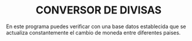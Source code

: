 <h1 align="center"> CONVERSOR DE DIVISAS  </h1>
En este programa puedes verificar con una base datos establecida que se actualiza constantemente el cambio de moneda entre diferentes paises.
